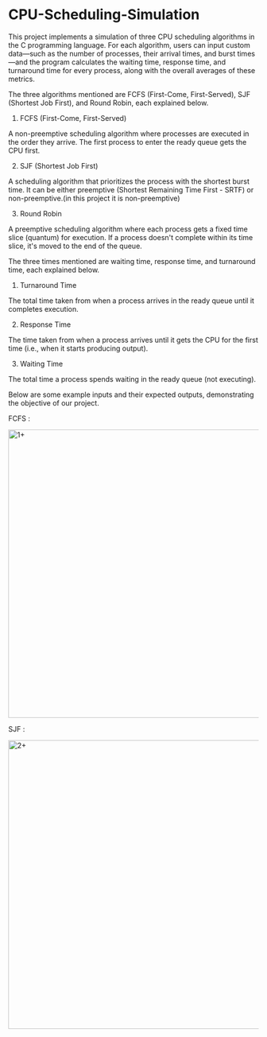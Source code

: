 # CPU-Scheduling-Simulation

This project implements a simulation of three CPU scheduling algorithms in the C programming language. For each algorithm, users can input custom data—such as the number of processes, their arrival times, and burst times—and the program calculates the waiting time, response time, and turnaround time for every process, along with the overall averages of these metrics.

The three algorithms mentioned are FCFS (First-Come, First-Served), SJF (Shortest Job First), and Round Robin, each explained below.
1. FCFS (First-Come, First-Served)

A non-preemptive scheduling algorithm where processes are executed in the order they arrive. The first process to enter the ready queue gets the CPU first.

2. SJF (Shortest Job First)

A scheduling algorithm that prioritizes the process with the shortest burst time. It can be either preemptive (Shortest Remaining Time First - SRTF) or non-preemptive.(in this project it is non-preemptive)

3. Round Robin
   
A preemptive scheduling algorithm where each process gets a fixed time slice (quantum) for execution. If a process doesn't complete within its time slice, it's moved to the end of the queue.

The three times mentioned are waiting time, response time, and turnaround time, each explained below.

1. Turnaround Time

The total time taken from when a process arrives in the ready queue until it completes execution.

2. Response Time

The time taken from when a process arrives until it gets the CPU for the first time (i.e., when it starts producing output).

3. Waiting Time

The total time a process spends waiting in the ready queue (not executing).

Below are some example inputs and their expected outputs, demonstrating the objective of our project.

FCFS :

<img width="580" alt="1+" src="https://github.com/user-attachments/assets/569b4468-166c-436f-b7b6-0b33b3696e19" />

SJF :

<img width="581" alt="2+" src="https://github.com/user-attachments/assets/860def82-590b-43e2-9d72-e9033e0b5a78" />





